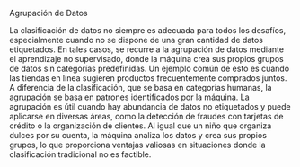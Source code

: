 Agrupación de Datos

La clasificación de datos no siempre es adecuada para todos los desafíos, especialmente cuando no se dispone de una gran cantidad de datos etiquetados. En tales casos, se recurre a la agrupación de datos mediante el aprendizaje no supervisado, donde la máquina crea sus propios grupos de datos sin categorías predefinidas. Un ejemplo común de esto es cuando las tiendas en línea sugieren productos frecuentemente comprados juntos. A diferencia de la clasificación, que se basa en categorías humanas, la agrupación se basa en patrones identificados por la máquina. La agrupación es útil cuando hay abundancia de datos no etiquetados y puede aplicarse en diversas áreas, como la detección de fraudes con tarjetas de crédito o la organización de clientes. Al igual que un niño que organiza dulces por su cuenta, la máquina analiza los datos y crea sus propios grupos, lo que proporciona ventajas valiosas en situaciones donde la clasificación tradicional no es factible.
